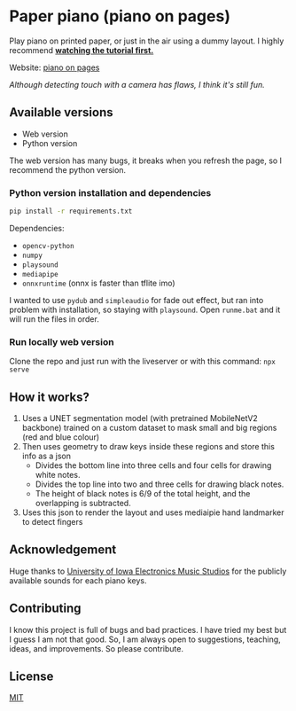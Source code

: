 # Paper piano (piano on pages)

Play piano on printed paper, or just in the air using a dummy layout. I highly recommend **[watching the tutorial first.](https://youtu.be/89Pao1wtyRs)**

Website: [piano on pages](https://pianoon.pages.dev)

_Although detecting touch with a camera has flaws, I think it's still fun._

## Available versions
- Web version
- Python version

The web version has many bugs, it breaks when you refresh the page, so I recommend the python version. 

### Python version installation and dependencies
```bash
pip install -r requirements.txt
```
Dependencies:
- `opencv-python`
- `numpy`
- `playsound`
- `mediapipe`
- `onnxruntime` (onnx is faster than tflite imo)

I wanted to use `pydub` and `simpleaudio` for fade out effect, but ran into problem with installation, so staying with `playsound`.
Open `runme.bat` and it will run the files in order.

### Run locally web version
 Clone the repo and just run with the liveserver or with this command: `npx serve`


## How it works?

1. Uses a UNET segmentation model (with pretrained MobileNetV2 backbone) trained on a custom dataset to mask small and big regions (red and blue colour)
2. Then uses geometry to draw keys inside these regions and store this info as a json
   - Divides the bottom line into three cells and four cells for drawing white notes.
   - Divides the top line into two and three cells for drawing black notes.
   - The height of black notes is 6/9 of the total height, and the overlapping is subtracted.
4. Uses this json to render the layout and uses mediaipie hand landmarker to detect fingers

## Acknowledgement
Huge thanks to [University of Iowa Electronics Music Studios](https://theremin.music.uiowa.edu/MISpiano.html) for the publicly available sounds for each piano keys.

## Contributing
I know this project is full of bugs and bad practices. I have tried my best but I guess I am not that good. So, I am always open to suggestions, teaching, ideas, and improvements.
So please contribute.

## License

[MIT](https://choosealicense.com/licenses/mit/)